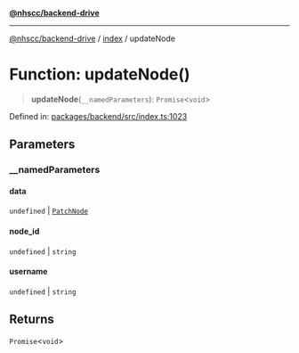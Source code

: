 [**@nhscc/backend-drive**](../../README.md)

***

[@nhscc/backend-drive](../../README.md) / [index](../README.md) / updateNode

# Function: updateNode()

> **updateNode**(`__namedParameters`): `Promise`\<`void`\>

Defined in: [packages/backend/src/index.ts:1023](https://github.com/nhscc/drive.api.hscc.bdpa.org/blob/df5b4b7c72e05ed9c30cb0da8579abce7387b8fa/packages/backend/src/index.ts#L1023)

## Parameters

### \_\_namedParameters

#### data

`undefined` \| [`PatchNode`](../../db/type-aliases/PatchNode.md)

#### node_id

`undefined` \| `string`

#### username

`undefined` \| `string`

## Returns

`Promise`\<`void`\>
